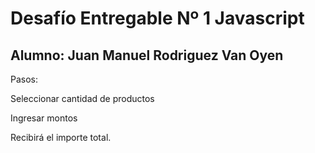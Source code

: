 # Desafío Entregable Nº 1 Javascript
## Alumno: Juan Manuel Rodriguez Van Oyen

Pasos:

Seleccionar cantidad de productos

Ingresar montos

Recibirá el importe total.